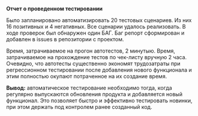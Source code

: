 **Отчет о проведенном тестировании**

Было запланировано автоматизировать 20 тестовых сценариев. Из них 16 позитивных и 4 негативных. Все сценарии удалось реализовать.
В ходе проверок был обнаружен один БАГ. Баг репорт сформирован и добавлен в issues в репозитории с проектом.

Время, затрачиваемое на прогон автотестов, 2 минутыю. Время, затрачиваемое на прохождение тестов по чек-листу вручную 2 часа.
Очевидно, что автотесты существенно экономят трудозатраты при регрессионном тестировании после добавления нового функционала 
и этим полностью окупают потраченное на их создание время. 

**Вывод:** автоматическое тестирование необходимо тогда, когда регулярно выпускаются обновления продукта и добавляется новый 
функционал. Это позволяет быстро и эффективно тестировать новинки, при этом держать под контролем ранее созданный код.